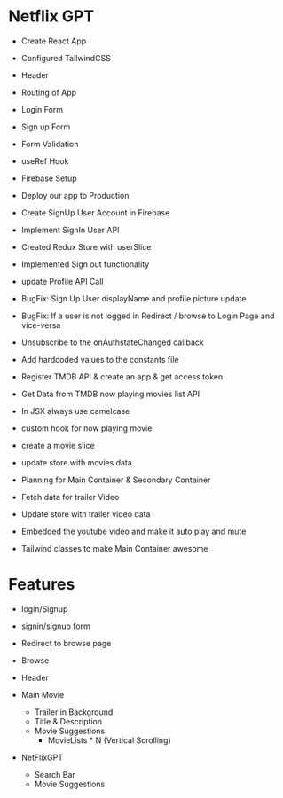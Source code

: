 # Netflix GPT

- Create React App
- Configured TailwindCSS
- Header
- Routing of App
- Login Form
- Sign up Form
- Form Validation
- useRef Hook
- Firebase Setup
- Deploy our app to Production
- Create SignUp User Account in Firebase
- Implement SignIn User API
- Created Redux Store with userSlice
- Implemented Sign out functionality
- update Profile API Call
- BugFix: Sign Up User displayName and profile picture update
- BugFix: If a user is not logged in Redirect / browse to Login Page and vice-versa
- Unsubscribe to the onAuthstateChanged callback
- Add hardcoded values to the constants file
- Register TMDB API & create an app & get access token
- Get Data from TMDB now playing movies list API
  <!-- API KEY -->
  <!-- 2d879f5c7d78509de3822cdf1ce201df -->
  <!-- API Read Access Token -->
  <!-- eyJhbGciOiJIUzI1NiJ9.eyJhdWQiOiIyZDg3OWY1YzdkNzg1MDlkZTM4MjJjZGYxY2UyMDFkZiIsInN1YiI6IjY1ZDZmZjE0OWFmMTcxMDE3YjU4ZjNjZSIsInNjb3BlcyI6WyJhcGlfcmVhZCJdLCJ2ZXJzaW9uIjoxfQ.rxBq5VBOLQdvRh2X1c6PS47LtHcw2jJ6usJyE4Bczxk -->

- In JSX always use camelcase
- custom hook for now playing movie
- create a movie slice
- update store with movies data
- Planning for Main Container & Secondary Container
- Fetch data for trailer Video
- Update store with trailer video data
- Embedded the youtube video and make it auto play and mute
- Tailwind classes to make Main Container awesome

# Features

- login/Signup
- signin/signup form
- Redirect to browse page

- Browse
- Header
- Main Movie

  - Trailer in Background
  - Title & Description
  - Movie Suggestions
    - MovieLists \* N
      (Vertical Scrolling)

- NetFlixGPT
  - Search Bar
  - Movie Suggestions
